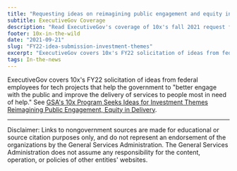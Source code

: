 ```yaml
---
title: "Requesting ideas on reimagining public engagement and equity in delivery"
subtitle: ExecutiveGov Coverage
description: "Read ExecutiveGov's coverage of 10x's fall 2021 request for idea submissions for FY22 investments."
footer: 10x-in-the-wild
date: "2021-09-21"
slug: "FY22-idea-submission-investment-themes"
excerpt: "ExecutiveGov covers 10x's FY22 solicitation of ideas from federal employees for tech projects that help the government to \"better engage with the public and improve the delivery of services to people most in need of help.\""
tags: In-the-news
---
```


ExecutiveGov covers 10x's FY22 solicitation of ideas from federal employees for tech projects that help the government to "better engage with the public and improve the delivery of services to people most in need of help." See <a class="usa-link usa-link--external" rel="noreferrer" href="https://executivegov.com/2023/09/gsas-10x-program-seeks-ideas-for-investment-themes-reimagining-public-engagement-equity-in-delivery/">GSA's 10x Program Seeks Ideas for Investment Themes Reimagining Public Engagement, Equity in Delivery</a>.

---

<p class="disclaimer">Disclaimer: Links to nongovernment sources are made for educational or source citation purposes only, and do not represent an endorsement of the organizations by the General Services Administration. The General Services Administration does not assume any responsibility for the content, operation, or policies of other entities' websites.
</p>

